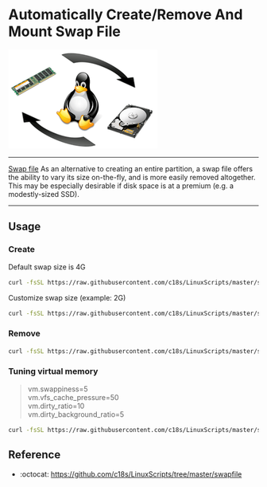 # Automatically Create/Remove And Mount Swap File

![Swap file](logo.png "Swap Logo")

----

[Swap file][1] As an alternative to creating an entire partition, a swap file offers the ability to vary its size on-the-fly, and is more easily removed altogether. This may be especially desirable if disk space is at a premium (e.g. a modestly-sized SSD). 

----

## Usage

### Create

Default swap size is 4G

```bash
curl -fsSL https://raw.githubusercontent.com/c18s/LinuxScripts/master/swapfile/create_swap.sh | sh
```

Customize swap size (example: 2G)

```bash
curl -fsSL https://raw.githubusercontent.com/c18s/LinuxScripts/master/swapfile/create_swap.sh | SIZE=8 sh
```

### Remove

```bash
curl -fsSL https://raw.githubusercontent.com/c18s/LinuxScripts/master/swapfile/remove_swap.sh | sh
```

### Tuning virtual memory

> vm.swappiness=5  
> vm.vfs_cache_pressure=50  
> vm.dirty_ratio=10  
> vm.dirty_background_ratio=5

```bash
curl -fsSL https://raw.githubusercontent.com/c18s/LinuxScripts/master/swapfile/sysctl_swap.sh | sh
```

## Reference

- :octocat: <https://github.com/c18s/LinuxScripts/tree/master/swapfile>

[1]: https://wiki.archlinux.org/index.php/Swap#Swap_file
